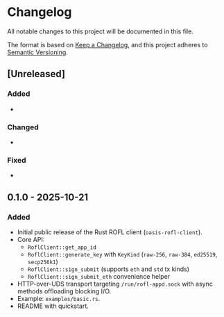 # Changelog

All notable changes to this project will be documented in this file.

The format is based on [Keep a Changelog], and this project adheres to [Semantic Versioning].

## [Unreleased]

### Added
- 

### Changed
- 

### Fixed
- 

## 0.1.0 - 2025-10-21

### Added
- Initial public release of the Rust ROFL client (`oasis-rofl-client`).
- Core API:
  - `RoflClient::get_app_id`
  - `RoflClient::generate_key` with `KeyKind` (`raw-256`, `raw-384`, `ed25519`, `secp256k1`)
  - `RoflClient::sign_submit` (supports `eth` and `std` tx kinds)
  - `RoflClient::sign_submit_eth` convenience helper
- HTTP-over-UDS transport targeting `/run/rofl-appd.sock` with async methods offloading blocking I/O.
- Example: `examples/basic.rs`.
- README with quickstart.

[Keep a Changelog]: https://keepachangelog.com/en/1.0.0/
[Semantic Versioning]: https://semver.org/spec/v2.0.0.html